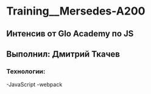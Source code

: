 # Training\_\_Mersedes-A200

## Интенсив от Glo Academy по JS

## Выполнил: Дмитрий Ткачев

### Технологии:

-JavaScript
-webpack
